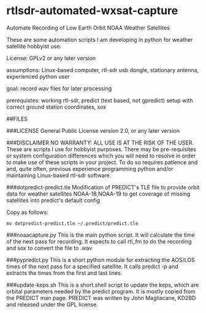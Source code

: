 rtlsdr-automated-wxsat-capture
==============================

Automate Recording of Low Earth Orbit NOAA Weather Satellites

These are some automation scripts I am developing in python for weather satellite hobbyist use.

License:  GPLv2 or any later version

assumptions: Linux-based computer, rtl-sdr usb dongle, stationary antenna, experienced python user

goal:  record wav files for later processing

prerequistes:  working rtl-sdr, predict (text based, not gpredict) setup with correct ground station coordinates, sox

##FILES

###LICENSE 
General Public License version 2.0, or any later version

###DISCLAIMER
NO WARRANTY:  ALL USE IS AT THE RISK OF THE USER.  These are scripts I use for hobbyist purposes.  There may
be pre-requisites or system configuration differences which you will need to resolve in order to make use of these scripts in your project.  To do so requires patience and and, quite often, previous experience programming python 
and/or maintaining Linux-based rtl-sdr software.

###dotpredict-predict.tle
Modification of PREDICT's TLE file to provide orbit data for weather satellites NOAA-18,NOAA-19 
to get coverage of missing satellites into predict's default config
    
Copy as follows:  
```
mv dotpredict-predict.tle ~/.predict/predict.tle
```

    
###noaacapture.py
This is the main python script.  It will calculate the time
of the next pass for recording.  It expects to call rtl_fm to do the
recording and sox to convert the file to .wav

###pypredict.py
This is a short python module for extracting the AOS/LOS times
of the next pass for a specified satellite.  It calls predict -p and extracts
the times from the first and last lines.

###update-keps.sh
This is a short shell script to update the keps, which are orbital
parameters needed by the predict program.  It is mostly copied from the PREDICT man
page. PREDICT was written by John Magliacane, KD2BD and released under the
GPL license.
